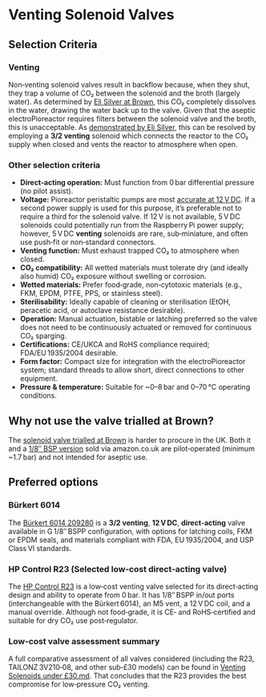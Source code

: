 # Venting Solenoid Valves

## Selection Criteria

### Venting
Non‑venting solenoid valves result in backflow because, when they shut, they trap a volume of CO₂ between the solenoid and the broth (largely water). As determined by [Eli Silver at Brown](../../Past%20research/Brown%20-%20Harris%20Lab/1.%20CO2%20backflow%20diagnosis%20-%20Eli%20Silver.md), this CO₂ completely dissolves in the water, drawing the water back up to the valve. Given that the aseptic electroPioreactor requires filters between the solenoid valve and the broth, this is unacceptable. As [demonstrated by Eli Silver](../../Past%20research/Brown%20-%20Harris%20Lab/2.%20Backflow%20testing%20with%20revised%20components%20-%20Eli%20Silver.md), this can be resolved by employing a **3/2 venting** solenoid which connects the reactor to the CO₂ supply when closed and vents the reactor to atmosphere when open.

### Other selection criteria
- **Direct‑acting operation:** Must function from 0 bar differential pressure (no pilot assist).
- **Voltage:** Pioreactor peristaltic pumps are most [accurate at 12 V DC](https://pioreactor.com/products/peristaltic-pump?srsltid=AfmBOopqCva4IPJAFzWi4JB8_vKfOdVNGJQGYBdzjM64rJHtXwWiJc7H&amp;utm_source=chatgpt.com). If a second power supply is used for this purpose, it’s preferable not to require a third for the solenoid valve. If 12 V is not available, 5 V DC solenoids could potentially run from the Raspberry Pi power supply; however, 5 V DC **venting** solenoids are rare, sub‑miniature, and often use push‑fit or non‑standard connectors.
- **Venting function:** Must exhaust trapped CO₂ to atmosphere when closed.
- **CO₂ compatibility:** All wetted materials must tolerate dry (and ideally also humid) CO₂ exposure without swelling or corrosion.
- **Wetted materials:** Prefer food‑grade, non‑cytotoxic materials (e.g., FKM, EPDM, PTFE, PPS, or stainless steel).
- **Sterilisability:** Ideally capable of cleaning or sterilisation (EtOH, peracetic acid, or autoclave resistance desirable).
- **Operation:** Manual actuation, bistable or latching preferred so the valve does not need to be continuously actuated or removed for continuous CO₂ sparging.
- **Certifications:** CE/UKCA and RoHS compliance required; FDA/EU 1935/2004 desirable.
- **Form factor:** Compact size for integration with the electroPioreactor system; standard threads to allow short, direct connections to other equipment.
- **Pressure &amp; temperature:** Suitable for ~0–8 bar and 0–70 °C operating conditions.

## Why not use the valve trialled at Brown?
The [solenoid valve trialled at Brown](https://a.co/d/0sMpHv1) is harder to procure in the UK. Both it and a [1/8″ BSP version](https://amzn.eu/d/7Ma3tM2) sold via amazon.co.uk are pilot‑operated (minimum ~1.7 bar) and not intended for aseptic use.

## Preferred options

### Bürkert 6014
The [Bürkert 6014 209280](https://tameson.co.uk/products/solenoid-valve-3-2-way-g1-8-bistable-brass-fkm-0-16bar-232psi-12vdc-latching-6014-209280) is a **3/2 venting**, **12 V DC**, **direct‑acting** valve available in G 1/8″ BSPP configuration, with options for latching coils, FKM or EPDM seals, and materials compliant with FDA, EU 1935/2004, and USP Class VI standards.

### HP Control R23 (Selected low‑cost direct‑acting valve)
The [HP Control R23](https://hpcontrol.uk/elektrozawor-r23-1-8-cala-2-lub-3-drogowy-laczony-w-grupy.html) is a low‑cost venting valve selected for its direct‑acting design and ability to operate from 0 bar. It has 1/8″ BSPP in/out ports (interchangeable with the Bürkert 6014), an M5 vent, a 12 V DC coil, and a manual override. Although not food‑grade, it is CE‑ and RoHS‑certified and suitable for dry CO₂ use post‑regulator.

### Low‑cost valve assessment summary
A full comparative assessment of all valves considered (including the R23, TAILONZ 3V210‑08, and other sub‑£30 models) can be found in [Venting Solenoids under £30.md](Venting%20Solenoids%20under%20£30.md). That concludes that the R23 provides the best compromise for low‑pressure CO₂ venting.
